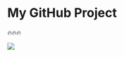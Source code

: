 # My GitHub Project

:fire::fire::fire:

<img align="left" src="https://atcoder-badges.now.sh/api/atcoder/ganmolt" />